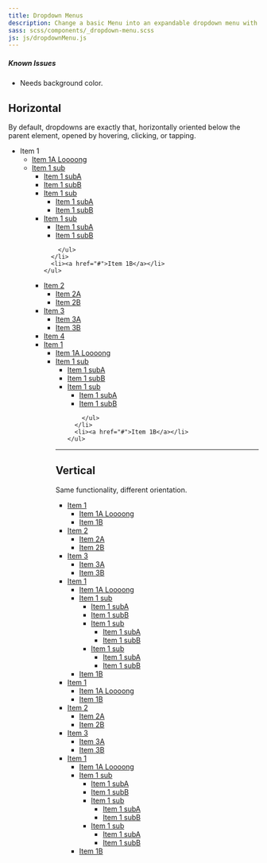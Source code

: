 ```yaml
---
title: Dropdown Menus
description: Change a basic Menu into an expandable dropdown menu with the Dropdown Menu plugin.
sass: scss/components/_dropdown-menu.scss
js: js/dropdownMenu.js
---
```



<div class="alert callout">
  <h5>Known Issues</h5>
  <ul>
    <li>Needs background color.</li>
  </ul>
</div>


## Horizontal
By default, dropdowns are exactly that, horizontally oriented below the parent element, opened by hovering, clicking, or tapping.


<ul class="dropdown menu" data-dropdown-menu>
  <li class="has-submenu">
    <a>Item 1</a>
    <ul class="submenu menu" data-submenu>
      <li><a href="#">Item 1A Loooong</a></li>
      <li class='has-submenu'>
        <a href='#'> Item 1 sub</a>
        <ul class='submenu menu' data-submenu>
          <li><a href='#'>Item 1 subA</a></li>
          <li><a href='#'>Item 1 subB</a></li>
          <li class='has-submenu'>
            <a href='#'> Item 1 sub</a>
            <ul class='submenu menu' data-submenu>
              <li><a href='#'>Item 1 subA</a></li>
              <li><a href='#'>Item 1 subB</a></li>
            </ul>
          </li>
          <li class='has-submenu'>
            <a href='#'> Item 1 sub</a>
            <ul class='submenu menu' data-submenu>
              <li><a href='#'>Item 1 subA</a></li>
              <li><a href='#'>Item 1 subB</a></li>
            </ul>
          </li>

        </ul>
      </li>
      <li><a href="#">Item 1B</a></li>
    </ul>
  </li>
  <li class="has-submenu">
    <a href="#">Item 2</a>
    <ul class="submenu menu" data-submenu>
      <li><a href="#">Item 2A</a></li>
      <li><a href="#">Item 2B</a></li>
    </ul>
  </li>
  <li class="has-submenu">
    <a href="#">Item 3</a>
    <ul class="submenu menu" data-submenu>
      <li><a href="#">Item 3A</a></li>
      <li><a href="#">Item 3B</a></li>
    </ul>
  </li>
  <li><a href='#'>Item 4</a></li>
</ul>



<ul class="dropdown menu align-right" data-dropdown-menu>
  <li class="has-submenu">
    <a href="#">Item 1</a>
    <ul class="submenu menu" data-submenu>
      <li><a href="#">Item 1A Loooong</a></li>
      <li class='has-submenu'>
        <a href='#'> Item 1 sub</a>
        <ul class='submenu menu' data-submenu>
          <li><a href='#'>Item 1 subA</a></li>
          <li><a href='#'>Item 1 subB</a></li>
          <!-- <li class='has-submenu'>
            <a href='#'> Item 1 sub</a>
            <ul class='submenu right menu' data-submenu>
              <li><a href='#'>Item 1 subA</a></li>
              <li><a href='#'>Item 1 subB</a></li>
            </ul>
          </li> -->
          <li class='has-submenu'>
            <a href='#'> Item 1 sub</a>
            <ul class='submenu menu' data-submenu>
              <li><a href='#'>Item 1 subA</a></li>
              <li><a href='#'>Item 1 subB</a></li>
            </ul>
          </li>

        </ul>
      </li>
      <li><a href="#">Item 1B</a></li>
    </ul>
  </li>
  <!-- <li class="has-submenu">
    <a href="#">Item 2</a>
    <ul class="submenu vertical menu" data-submenu>
      <li><a href="#">Item 2A</a></li>
      <li><a href="#">Item 2B</a></li>
    </ul>
  </li>
  <li class="has-submenu">
    <a href="#">Item 3</a>
    <ul class="submenu vertical menu" data-submenu>
      <li><a href="#">Item 3A</a></li>
      <li><a href="#">Item 3B</a></li>
    </ul>
  </li> -->
</ul>


---

## Vertical
Same functionality, different orientation.



<ul class="dropdown vertical menu" data-dropdown-menu>
  <li class="has-submenu">
    <a href="#">Item 1</a>
    <ul class="submenu menu" data-submenu>
      <li><a href="#">Item 1A Loooong</a></li>
      <li><a href="#">Item 1B</a></li>
    </ul>
  </li>
  <li class="has-submenu">
    <a href="#">Item 2</a>
    <ul class="submenu menu" data-submenu>
      <li><a href='#'>Item 2A</a></li>
      <li><a href="#">Item 2B</a></li>
    </ul>
  </li>
  <li class="has-submenu">
    <a href="#">Item 3</a>
    <ul class="submenu menu" data-submenu>
      <li><a href="#">Item 3A</a></li>
      <li><a href="#">Item 3B</a></li>
    </ul>
  </li>
  <li class="has-submenu">
    <a href="#">Item 1</a>
    <ul class="submenu menu" data-submenu>
      <li><a href="#">Item 1A Loooong</a></li>
      <li class='has-submenu'>
        <a href='#'> Item 1 sub</a>
        <ul class='submenu menu' data-submenu>
          <li><a href='#'>Item 1 subA</a></li>
          <li><a href='#'>Item 1 subB</a></li>
          <li class='has-submenu'>
            <a href='#'> Item 1 sub</a>
            <ul class='submenu menu' data-submenu>
              <li><a href='#'>Item 1 subA</a></li>
              <li><a href='#'>Item 1 subB</a></li>
            </ul>
          </li>
          <li class='has-submenu'>
            <a href='#'> Item 1 sub</a>
            <ul class='submenu menu' data-submenu>
              <li><a href='#'>Item 1 subA</a></li>
              <li><a href='#'>Item 1 subB</a></li>
            </ul>
          </li>
        </ul>
      </li>
      <li><a href="#">Item 1B</a></li>
    </ul>
  </li>

</ul>



<ul class="dropdown vertical align-right menu" data-dropdown-menu>
  <li class="has-submenu">
    <a href="#">Item 1</a>
    <ul class="submenu menu" data-submenu>
      <li><a href="#">Item 1A Loooong</a></li>
      <li><a href="#">Item 1B</a></li>
    </ul>
  </li>
  <li class="has-submenu">
    <a href="#">Item 2</a>
    <ul class="submenu menu" data-submenu>
      <li><a href='#'>Item 2A</a></li>
      <li><a href="#">Item 2B</a></li>
    </ul>
  </li>
  <li class="has-submenu">
    <a href="#">Item 3</a>
    <ul class="submenu menu" data-submenu>
      <li><a href="#">Item 3A</a></li>
      <li><a href="#">Item 3B</a></li>
    </ul>
  </li>
  <li class="has-submenu">
    <a href="#">Item 1</a>
    <ul class="submenu menu" data-submenu>
      <li><a href="#">Item 1A Loooong</a></li>
      <li class='has-submenu'>
        <a href='#'> Item 1 sub</a>
        <ul class='submenu menu' data-submenu>
          <li><a href='#'>Item 1 subA</a></li>
          <li><a href='#'>Item 1 subB</a></li>
          <li class='has-submenu'>
            <a href='#'> Item 1 sub</a>
            <ul class='submenu menu' data-submenu>
              <li><a href='#'>Item 1 subA</a></li>
              <li><a href='#'>Item 1 subB</a></li>
            </ul>
          </li>
          <li class='has-submenu'>
            <a href='#'> Item 1 sub</a>
            <ul class='submenu menu' data-submenu>
              <li><a href='#'>Item 1 subA</a></li>
              <li><a href='#'>Item 1 subB</a></li>
            </ul>
          </li>
        </ul>
      </li>
      <li><a href="#">Item 1B</a></li>
    </ul>
  </li>
</ul>
